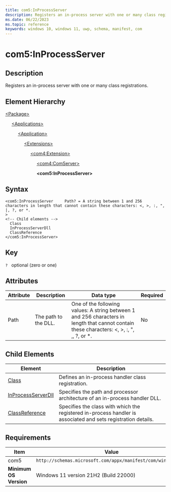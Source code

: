 ```yaml
---
title: com5:InProcessServer
description: Registers an in-process server with one or many class registrations. (com5:InProcessServer).
ms.date: 06/22/2023
ms.topic: reference
keywords: windows 10, windows 11, uwp, schema, manifest, com
---
```


# com5:InProcessServer



## Description

Registers an in-process server with one or many class registrations.

## Element Hierarchy
[\<Package\>](element-package.md)

&nbsp;&nbsp;&nbsp;&nbsp; [\<Applications\>](element-applications.md)

&nbsp;&nbsp;&nbsp;&nbsp; &nbsp;&nbsp;&nbsp;&nbsp; [\<Application\>](element-application.md)

&nbsp;&nbsp;&nbsp;&nbsp; &nbsp;&nbsp;&nbsp;&nbsp; &nbsp;&nbsp;&nbsp;&nbsp; [\<Extensions\>](element-1-extensions.md)

&nbsp;&nbsp;&nbsp;&nbsp; &nbsp;&nbsp;&nbsp;&nbsp; &nbsp;&nbsp;&nbsp;&nbsp; &nbsp;&nbsp;&nbsp;&nbsp; [\<com4:Extension\>](element-com4-extension.md)

&nbsp;&nbsp;&nbsp;&nbsp; &nbsp;&nbsp;&nbsp;&nbsp; &nbsp;&nbsp;&nbsp;&nbsp; &nbsp;&nbsp;&nbsp;&nbsp; &nbsp;&nbsp;&nbsp;&nbsp; [\<com4:ComServer\>](element-com4-comserver.md)

&nbsp;&nbsp;&nbsp;&nbsp; &nbsp;&nbsp;&nbsp;&nbsp; &nbsp;&nbsp;&nbsp;&nbsp; &nbsp;&nbsp;&nbsp;&nbsp; &nbsp;&nbsp;&nbsp;&nbsp; **&lt;com5:InProcessServer&gt;**


## Syntax
```syntax
<com5:InProcessServer     Path? = A string between 1 and 256 characters in length that cannot contain these characters: <, >, :, ", |, ?, or *.
>
<!-- Child elements -->
  Class
  InProcessServerDll
  ClassReference
</com5:InProcessServer>
```

## Key
`?`    optional (zero or one) 


## Attributes

| Attribute | Description | Data type | Required |
| -----------| -------------| -----------| ----------|
| Path | The path to the DLL. | One of the following values: A string between 1 and 256 characters in length that cannot contain these characters: <, >, :, ", ,, ?, or *.| No |


## Child Elements

| Element | Description |
| -----------| -------------|
| [Class](element-com5-inprocessserver-class.md) | Defines an in-process handler class registration. |
| [InProcessServerDll](element-com5-inprocessserverdll.md) | Specifies the path and processor architecture of an in-process handler DLL. |
| [ClassReference](element-com5-inprocessserver-classreference.md) | Specifies the class with which the registered in-process handler is associated and sets registration details. |

## Requirements
| Item | Value |
| ---------------| -------------------------------------------------------------|
| com5 | `http://schemas.microsoft.com/appx/manifest/com/windows10/5` |
| **Minimum OS Version** | Windows 11 version 21H2 (Build 22000) |
